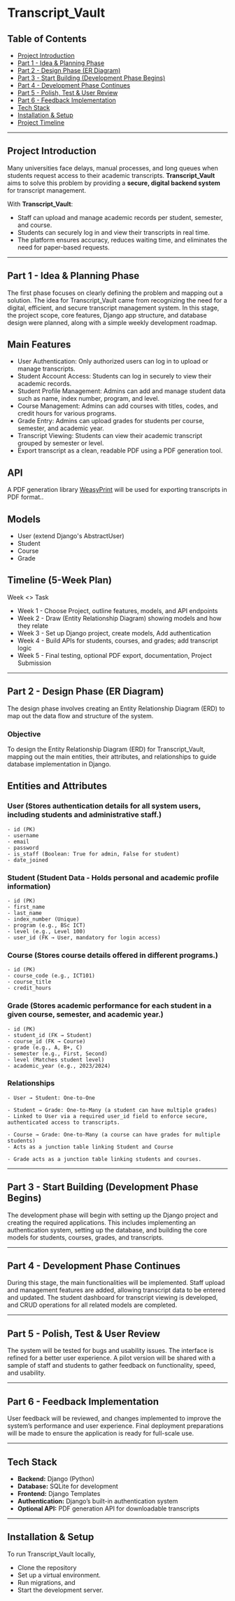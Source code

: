 # Transcript_Vault

## Table of Contents
- [Project Introduction](#project-introduction)
- [Part 1 - Idea & Planning Phase](#part-1---idea--planning-phase)
- [Part 2 - Design Phase (ER Diagram)](#part-2---design-phase-er-diagram)
- [Part 3 - Start Building (Development Phase Begins)](#part-3---start-building-development-phase-begins)
- [Part 4 - Development Phase Continues](#part-4---development-phase-continues)
- [Part 5 - Polish, Test & User Review](#part-5---polish-test--user-review)
- [Part 6 - Feedback Implementation](#part-6---feedback-implementation)
- [Tech Stack](#tech-stack)
- [Installation & Setup](#installation--setup)
- [Project Timeline](#project-timeline)

---

## Project Introduction 
Many universities face delays, manual processes, and long queues when students request access to their academic transcripts. **Transcript_Vault** aims to solve this problem by providing a **secure, digital backend system** for transcript management.

With **Transcript_Vault**:
- Staff can upload and manage academic records per student, semester, and course.
- Students can securely log in and view their transcripts in real time.
- The platform ensures accuracy, reduces waiting time, and eliminates the need for paper-based requests.

---

## Part 1 - Idea & Planning Phase
The first phase focuses on clearly defining the problem and mapping out a solution. 
The idea for Transcript_Vault came from recognizing the need for a digital, efficient, and secure transcript management system. In this stage, the project scope, core features, Django app structure, and database design were planned, along with a simple weekly development roadmap.


## Main Features
  - User Authentication: Only authorized users can log in to upload or manage transcripts.
  - Student Account Access: Students can log in securely to view their academic records.
  - Student Profile Management: Admins can add and manage student data such as name, index number, program, and level.
  - Course Management: Admins can add courses with titles, codes, and credit hours for various programs.
  - Grade Entry: Admins can upload grades for students per course, semester, and academic year.
  - Transcript Viewing: Students can view their academic transcript grouped by semester or level.
  - Export transcript as a clean, readable PDF using a PDF generation tool.

## API 
 A PDF generation library [WeasyPrint](https://weasyprint.org/) will be used for exporting transcripts in PDF format..

## Models
- User (extend Django's AbstractUser)
- Student
- Course
- Grade

## Timeline (5-Week Plan)
Week          <>  Task
- Week 1    - Choose Project, outline features, models, and API endpoints 
- Week 2    - Draw (Entity Relationship Diagram) showing models and how they relate
- Week 3    - Set up Django project, create models, Add authentication
- Week 4    - Build APIs for students, courses, and grades; add transcript logic
- Week 5    - Final testing, optional PDF export, documentation, Project Submission


---


## Part 2 - Design Phase (ER Diagram)
The design phase involves creating an Entity Relationship Diagram (ERD) to map out the data flow and structure of the system. 

  ### Objective
  To design the Entity Relationship Diagram (ERD) for Transcript_Vault, mapping out the main entities, their attributes, and relationships to      guide database implementation in Django.

  ## Entities and Attributes
  ### User (Stores authentication details for all system users, including students and administrative staff.)
    - id (PK)
    - username
    - email
    - password
    - is_staff (Boolean: True for admin, False for student)
    - date_joined

  ### Student (Student Data - Holds personal and academic profile information)
    - id (PK)
    - first_name
    - last_name
    - index_number (Unique)
    - program (e.g., BSc ICT)
    - level (e.g., Level 100)
    - user_id (FK → User, mandatory for login access)

  ### Course (Stores course details offered in different programs.)
    - id (PK)
    - course_code (e.g., ICT101)
    - course_title
    - credit_hours


  ### Grade (Stores academic performance for each student in a given course, semester, and academic year.)
    - id (PK)
    - student_id (FK → Student)
    - course_id (FK → Course)
    - grade (e.g., A, B+, C)
    - semester (e.g., First, Second)
    - level (Matches student level)
    - academic_year (e.g., 2023/2024)

    


  ### Relationships
    - User → Student: One-to-One 

    - Student → Grade: One-to-Many (a student can have multiple grades)
    - Linked to User via a required user_id field to enforce secure, authenticated access to transcripts.

    - Course → Grade: One-to-Many (a course can have grades for multiple students)
    - Acts as a junction table linking Student and Course

    - Grade acts as a junction table linking students and courses.

---

## Part 3 - Start Building (Development Phase Begins)
The development phase will begin with setting up the Django project and creating the required applications. This includes implementing an authentication system, setting up the database, and building the core models for students, courses, grades, and transcripts.

---

## Part 4 - Development Phase Continues
During this stage, the main functionalities will be implemented. Staff upload and management features are added, allowing transcript data to be entered and updated. The student dashboard for transcript viewing is developed, and CRUD operations for all related models are completed.

---

## Part 5 - Polish, Test & User Review
The system will be tested for bugs and usability issues. The interface is refined for a better user experience. A pilot version will be shared with a sample of staff and students to gather feedback on functionality, speed, and usability.


---

## Part 6 - Feedback Implementation
User feedback will be reviewed, and changes implemented to improve the system’s performance and user experience. Final deployment preparations will be made to ensure the application is ready for full-scale use.


---

## Tech Stack
- **Backend:** Django (Python)
- **Database:** SQLite for development
- **Frontend:** Django Templates
- **Authentication:** Django’s built-in authentication system
- **Optional API:** PDF generation API for downloadable transcripts

---

## Installation & Setup
To run Transcript_Vault locally, 
- Clone the repository
- Set up a virtual environment.
- Run migrations, and
- Start the development server.
